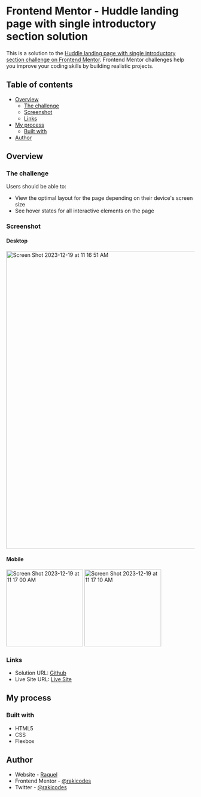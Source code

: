 # Frontend Mentor - Huddle landing page with single introductory section solution

This is a solution to the [Huddle landing page with single introductory section challenge on Frontend Mentor](https://www.frontendmentor.io/challenges/huddle-landing-page-with-a-single-introductory-section-B_2Wvxgi0). Frontend Mentor challenges help you improve your coding skills by building realistic projects. 

## Table of contents

- [Overview](#overview)
  - [The challenge](#the-challenge)
  - [Screenshot](#screenshot)
  - [Links](#links)
- [My process](#my-process)
  - [Built with](#built-with)
- [Author](#author)

## Overview

### The challenge

Users should be able to:

- View the optimal layout for the page depending on their device's screen size
- See hover states for all interactive elements on the page

### Screenshot

#### Desktop
<img width="794" alt="Screen Shot 2023-12-19 at 11 16 51 AM" src="https://github.com/rakicodes/frontendmentor/assets/101219940/2a668f23-a420-469b-a738-d997fc9f68c7">

#### Mobile
<img width="205" alt="Screen Shot 2023-12-19 at 11 17 00 AM" src="https://github.com/rakicodes/frontendmentor/assets/101219940/d20fe812-50b2-4cfb-9b2b-b1ea3a748cf6">
<img width="205" alt="Screen Shot 2023-12-19 at 11 17 10 AM" src="https://github.com/rakicodes/frontendmentor/assets/101219940/4b6b4def-aa8c-4a73-9e7a-1db6ee6da3af">


### Links

- Solution URL: [Github](https://github.com/rakicodes/frontendmentor/tree/main/huddlelandingpagewithsingleintrosection)
- Live Site URL: [Live Site](https://frontendmentorchallenges-rakicodes.netlify.app/huddlelandingpagewithsingleintrosection/)

## My process

### Built with

- HTML5
- CSS 
- Flexbox

## Author

- Website - [Raquel](https://raquelgo.netlify.app/)
- Frontend Mentor - [@rakicodes](https://www.frontendmentor.io/profile/rakicodes)
- Twitter - [@rakicodes](https://www.twitter.com/rakicodes)

